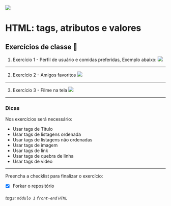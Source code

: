 ![](https://i.imgur.com/xG74tOh.png)

# HTML: tags, atributos e valores

## Exercícios de classe 🏫

1. Exercício 1 - Perfil de usuário e comidas preferidas, Exemplo abaixo:
   ![](https://i.imgur.com/RjKOTjD.png)

---

2. Exercício 2 - Amigos favoritos
   ![](https://i.imgur.com/2llw7H6.png)

---

3. Exercício 3 - Filme na tela
   ![](https://i.imgur.com/BdVUR2q.png)

---

### Dicas

Nos exercícios será necessário:

-   Usar tags de Titulo
-   Usar tags de listagens ordenada
-   Usar tags de listagens não ordenadas
-   Usar tags de imagem
-   Usar tags de link
-   Usar tags de quebra de linha
-   Usar tags de video

---

Preencha a checklist para finalizar o exercício:

-   [x] Forkar o repositório

###### tags: `módulo 1` `front-end` `HTML`
